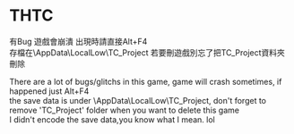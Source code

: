 # THTC
有Bug 遊戲會崩潰 出現時請直接Alt+F4  
存檔在\AppData\LocalLow\TC_Project 若要刪遊戲別忘了把TC_Project資料夾刪除  

There are a lot of bugs/glitchs in this game, game will crash sometimes, if happened just Alt+F4  
the save data is under \AppData\LocalLow\TC_Project, don't forget to remove 'TC_Project' folder when you want to delete this game  
I didn't encode the save data,you know what I mean. lol  
